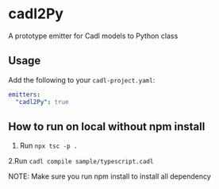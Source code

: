# cadl2Py

A prototype emitter for Cadl models to Python class


## Usage

Add the following to your `cadl-project.yaml`:

```yaml
emitters:
  "cadl2Py": true
```
## How to run on local without npm install
1. Run 
``` npx tsc -p . ```
   
2.Run 
``` cadl compile sample/typescript.cadl ```

NOTE: Make sure you run npm install to install all dependency 

